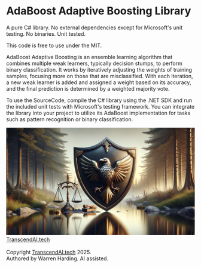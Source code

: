 # AdaBoost Adaptive Boosting Library

A pure C# library. No external dependencies except for Microsoft's unit testing. No binaries. Unit tested.

This code is free to use under the MIT.

AdaBoost Adaptive Boosting is an ensemble learning algorithm that combines multiple weak learners, typically decision stumps, to perform binary classification. It works by iteratively adjusting the weights of training samples, focusing more on those that are misclassified. With each iteration, a new weak learner is added and assigned a weight based on its accuracy, and the final prediction is determined by a weighted majority vote.

To use the SourceCode, compile the C# library using the .NET SDK and run the included unit tests with Microsoft's testing framework. You can integrate the library into your project to utilize its AdaBoost implementation for tasks such as pattern recognition or binary classification.

![AI Image](aiimage.jpg)
[TranscendAI.tech](https://TranscendAI.tech)<br>
<br>
Copyright [TranscendAI.tech](https://TranscendAI.tech) 2025.</br>
Authored by Warren Harding. AI assisted.</br>